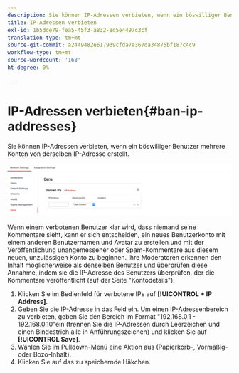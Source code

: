 ```yaml
---
description: Sie können IP-Adressen verbieten, wenn ein böswilliger Benutzer mehrere Konten von derselben IP-Adresse erstellt.
title: IP-Adressen verbieten
exl-id: 1b5dde79-fea5-45f3-a832-8d5e4497c3cf
translation-type: tm+mt
source-git-commit: a2449482e617939cfda7e367da34875bf187c4c9
workflow-type: tm+mt
source-wordcount: '168'
ht-degree: 0%

---
```


# IP-Adressen verbieten{#ban-ip-addresses}

Sie können IP-Adressen verbieten, wenn ein böswilliger Benutzer mehrere Konten von derselben IP-Adresse erstellt.

![](assets/Bans-1024x239.png)

Wenn einem verbotenen Benutzer klar wird, dass niemand seine Kommentare sieht, kann er sich entscheiden, ein neues Benutzerkonto mit einem anderen Benutzernamen und Avatar zu erstellen und mit der Veröffentlichung unangemessener oder Spam-Kommentare aus diesem neuen, unzulässigen Konto zu beginnen. Ihre Moderatoren erkennen den Inhalt möglicherweise als denselben Benutzer und überprüfen diese Annahme, indem sie die IP-Adresse des Benutzers überprüfen, der die Kommentare veröffentlicht (auf der Seite &quot;Kontodetails&quot;).

1. Klicken Sie im Bedienfeld für verbotene IPs auf **[!UICONTROL + IP Address]**.
1. Geben Sie die IP-Adresse in das Feld ein. Um einen IP-Adressenbereich zu verbieten, geben Sie den Bereich im Format &quot;192.168.0.1 - 192.168.0.10&quot;ein (trennen Sie die IP-Adressen durch Leerzeichen und einen Bindestrich alle in Anführungszeichen) und klicken Sie auf **[!UICONTROL Save]**.
1. Wählen Sie im Pulldown-Menü eine Aktion aus (Papierkorb-, Vormäßig- oder Bozo-Inhalt).
1. Klicken Sie auf das zu speichernde Häkchen.
